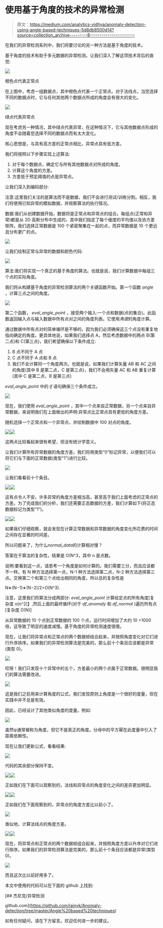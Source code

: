 # 使用基于角度的技术的异常检测

> 原文：<https://medium.com/analytics-vidhya/anomaly-detection-using-angle-based-techniques-5d8db8500d14?source=collection_archive---------8----------------------->

在我们的异常检测系列中，我们将要讨论的另一种方法是基于角度的技术。

基于角度的技术有助于多元数据的异常检测。让我们深入了解这项技术背后的直觉:

![](img/96908c369fabe990a60dfb5764ef4c04.png)

橙色点代表正常点

在上图中，考虑一组数据点，其中橙色点代表一个正常点。对于法线点，当您选择不同的数据点时，它与任何其他两个数据点所成的角度会有很大的变化。

![](img/9c70655428ee882315a8ea13379b977f.png)

绿点代表异常点

现在考虑另一种情况，其中绿点代表异常，在这种情况下，它与其他数据点形成的角度不会随着您选择不同的数据点而有太大变化。

核心思想是，与具有高方差的正常点相比，异常点具有低方差。

我们将按照以下步骤实现上述算法:

1.  对于每个数据点，确定它与所有其他数据点对所成的角度。
2.  计算这个角度的方差。
3.  方差低于预定阈值的点是异常点。

让我们深入到编码部分:

注意:这里我们关注的是算法而不是数据，我们不会进行测试/训练分割。相反，我们将使用已知异常的模拟数据，并观察算法的执行情况。

数据:我们从创建数据开始，数据将是正常点和异常点的组合。每组点(正常和异常)都是从 2D 高斯分布中生成的，其中我们指定了每个维度的平均值以及协方差矩阵。我们选择正常数据是 100 个紧密聚集在一起的点，而异常数据是 10 个更远且分布更广的点。

![](img/43070e22538e3a759d92ee80df5d229f.png)

让我们绘制正常与异常的数据和颜色代码:

![](img/f3082fcee53a6427506d71e5d920241f.png)

算法:我们将实现一个真正的基于角度的算法。也就是说，我们计算数据中每组三个点的实际角度。

我们将从构建基于角度的异常检测算法的两个关键函数开始。第一个函数 *angle* ，计算三点之间的角度。

![](img/b90d55aa4e1b6359d552a0bd4de9746e.png)

第二个函数， *eval_angle_point* ，接受两个输入:一个点和数据(点的集合)。此函数返回输入点与输入数据中所有点对之间的角度列表。它使用*角度*的角度计算。

通过数据中所有点对的简单循环是不够的，因为我们必须确保这三个点没有重复地指向确定的角度。更具体地说，如果我们选择点 A，然后考虑数据中的两点 B(第二点)和 C(第三点)，我们希望确保以下条件成立:

1.  B 点不同于 A 点
2.  C 点不同于 A 点和 B 点
3.  我们不会计算同一个角度两次。也就是说，如果我们计算矢量 AB 和 AC 之间的角度(其中 B 是第二点，C 是第三点)，我们不会用矢量 AC 和 AB 重复计算(其中 C 是第二点，B 是第三点)

*eval_angle_point* 中的 *if* 语句确保三个条件成立。

![](img/8bdad65092227d6fa4b6da23b19f15fb.png)

现在，我们使用 *eval_angle_point* ，其中一个点来自正常数据，另一个点来自异常数据，来说明我们在上面做出的声明:异常点比正常点具有更低的角度方差。

随机选择一个正常点和一个异常点，并绘制数据中 100 对点的角度。

![](img/08aac9a274f3b67aaa6418a5d7778925.png)![](img/166cea9e0e01a1182e35aace56a56c1d.png)

这两点比较看起来很有希望，但没有统计学意义。

让我们计算所有异常数据的角度方差。我们将用类型“0”标记异常，以便我们可以将它们与下面的正常数据(类型“1”)进行比较。

![](img/91ad1ad4f1a1a03d8ea3a2cefc5c58d2.png)

让我们看看前十个条目。

![](img/b8b5c156431554a1339e3b609771c2c8.png)![](img/68ddef85f945bb574a34a184047208b2.png)

这有点令人不安。许多异常的角度方差相当高，甚至高于我们上面考虑的正常点的方差。为了完成我们的分析，我们还需要正态数据的方差，我们计算如下(将正态数据标记为类型“1”)。

![](img/7c5d376568597ed0c12ab3b543369afd.png)![](img/2a2dd71cb8dbdeccd96703557892529f.png)

如果我们仔细观察，就会发现在计算正常数据和异常数据的角度变化所花费的时间之间存在显著的时间差。

所以问题来了，为什么*normal_data*的计算相对慢？

答案在于算法的复杂性，结果是 O(N^3，其中 n 是点数。

说明:要看到这一点，请思考一个角度是如何计算的。我们需要三分，而且应该都不一样。有 N 种方法选择第一点，N-1 种方法选择第二点，N-2 种方法选择第三点。交换第二个和第三个点给出相同的角度，所以总的复杂性是

N∗(N−1)∗(N−2)/2=O(N^3).

注意，这里我们将算法分成两部分: *eval_angle_point* 计算给定点的所有角度[复杂度 o(n^2]】,然后上面的最终循环(对于 *df_anomaly* 和 *df_normal* )遍历所有点[复杂度 O(N)]

从异常数据的 10 个点到正常数据的 100 个点，运行时间增加了大约 10 =1000 倍，这导致了明显的速度减慢。基于角度的异常检测速度很慢。

现在，让我们将异常点和正常点的两个数据帧结合起来，并按照角度变化对它们进行升序排序。如果我们的异常检测算法是完美的，那么前十个条目应该都是异常(类型 0)。

![](img/786462920252371eb4deb3973f783c6f.png)

哎呀！我们只发现十个异常中的五个，方差最小的两个点属于正常数据。很明显我们的算法需要改进。

![](img/4f4f48bb768d41b00da9e1ffa729a38e.png)

这是我们之前用来计算角度的公式，我们发现原则上角度是一个很好的度量，但在实践中并不总是有效。

因此，已经设计了其他类似角度的度量。例如:

![](img/96991549eccaf6590a1048e169329621.png)

虽然ψ通常被称为角度，但它不是真正的角度。分母中的平方幂在此度量中引入了距离依赖性。

现在让我们更新公式，看看结果:

![](img/bad3666b80347c9ce368341d6eb6f4f1.png)

代码的其余部分保持不变。

![](img/918d3464bf651545d16809a0a50f7219.png)![](img/57d6da362d42d9c6cd637946c67c80c1.png)

正如我们在下面可以观察到的，法线和异常点的角度变化之间的差异更加明显。

![](img/1d3939bf02f0512900fcb00950052bad.png)![](img/d0b4181526089143fa079dafdb04beac.png)

正如我们在下面观察到的，异常点的角度方差比以前小了。

![](img/6f24c23a63562f49376dc03867291928.png)

类似地，计算法线点的角度方差。

![](img/eb0a579f1b327420f4bdd58d078e5f4f.png)![](img/873a4730544a06f9150ee07810496854.png)

现在，将异常点和正常点的两个数据帧组合起来，并按照角度方差以升序对它们进行排序。如果我们的异常检测算法是完美的，那么前十个条目应该都是异常(类型 0)。

![](img/ebf1c0db6e7ee26d88f53a4ec15c8835.png)

而且这次比以前好用多了。

本文中使用的代码可以在下面的 github 上找到:

[](https://github.com/jainyk/Anomaly-detection/tree/master/Angle%20based%20techniques) [## 杰尼克/异常检测

github.com](https://github.com/jainyk/Anomaly-detection/tree/master/Angle%20based%20techniques) 

如有任何疑问，请在下方留言。欢迎任何进一步的建议。